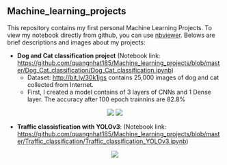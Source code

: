 ## Machine_learning_projects
This repository contains my first personal Machine Learning Projects. To view my notebook directly from github, you can use [nbviewer](https://nbviewer.jupyter.org/). Belows are brief descriptions and images about my projects: 

- **Dog and Cat classification project** (Notebook link: https://github.com/quangnhat185/Machine_learning_projects/blob/master/Dog_Cat_classification/Dog_Cat_classification.ipynb)  
  - Dataset: http://bit.ly/30k1jgs contains 25,000 images of dog and cat collected from Internet. 
  - First, I created a model contains of 3 layers of CNNs and 1 Dense layer. The accuracy after 100 epoch trainnins are 82.8% 
  
<p align="center">
  <img src="https://github.com/quangnhat185/Machine_learning_projects/blob/master/Dog_Cat_classification/D1.jpg">
  <img src="https://github.com/quangnhat185/Machine_learning_projects/blob/master/Dog_Cat_classification/C1.jpg">
</p>

- **Traffic classisfication with YOLOv3**: (Notebook link: https://github.com/quangnhat185/Machine_learning_projects/blob/master/Traffic_classification/Traffic_classification_YOLOv3.ipynb)

<p align="center">
  <img src="https://github.com/quangnhat185/Machine_learning_projects/blob/master/Traffic_classification/Vietnam_traffic.gif">
</p>
